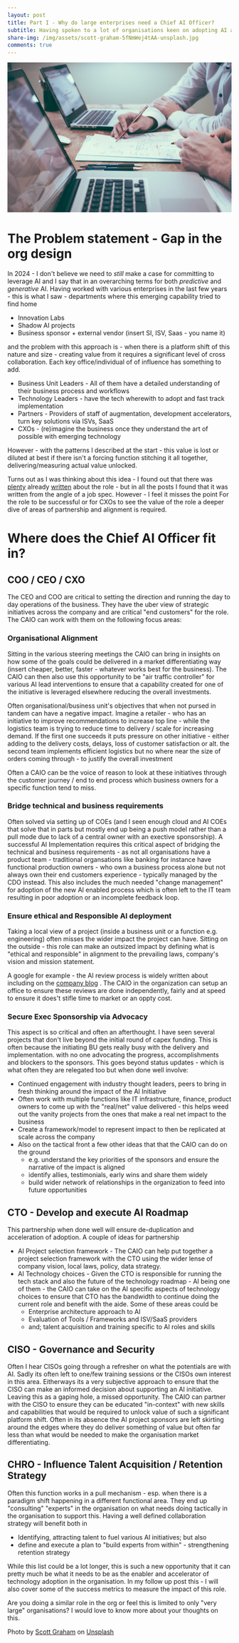 ```yaml
---
layout: post
title: Part I - Why do large enterprises need a Chief AI Officer?
subtitle: Having spoken to a lot of organisations keen on adopting AI at scale - the pattern for systems eventually breaking down is consistent. In this post I make a case for a role of a Chief AI Officer and also talk about how they can be most effective.
share-img: /img/assets/scott-graham-5fNmWej4tAA-unsplash.jpg
comments: true
---
```


![Why do large enterprises need a Chief AI Officer](/img/assets/scott-graham-5fNmWej4tAA-unsplash.jpg)


# The Problem statement - Gap in the org design
In 2024 - I don't believe we need to *still* make a case for committing to leverage AI and I say that in an overarching terms for both *predictive* and *generative* AI. Having worked with various enterprises in the last few years - this is what I saw - departments where this emerging capability tried to find home

* Innovation Labs
* Shadow AI projects
* Business sponsor + external vendor (insert SI, ISV, Saas - you name it)

and the problem with this approach is - when there is a platform shift of this nature and size - creating value from it requires a significant level of cross collaboration. Each key office/individual of of influence has something to add.

- Business Unit Leaders - All of them have a detailed understanding of their business process and workflows
- Technology Leaders - have the tech wherewith to adopt and fast track implementation
- Partners - Providers of staff of augmentation, development accelerators, turn key solutions via ISVs, SaaS 
- CXOs - (re)imagine the business once they understand the art of possible with emerging technology

However - with the patterns I described at the start - this value is lost or diluted at best if there isn't a forcing function stitching it all together, delivering/measuring actual value unlocked.

Turns out as I was thinking about this idea - I found out that there was [plenty](https://www.forbes.com/sites/bernardmarr/2023/08/18/why-every-company-needs-a-chief-ai-officer/?sh=735b5cef3909) already [written](https://www.forbes.com/sites/joemckendrick/2023/10/09/the-case-for-chief-ai-officer-a-role-whose-time-has-come/?sh=6d9b50702830) about the role - but in all the posts I found that it was written from the angle of a job spec.  However - I feel it misses the point For the role to be successful or for CXOs to see the value of the role a deeper dive of areas of partnership and alignment is required.


# Where does the Chief AI Officer fit in?
## COO / CEO / CXO
The CEO and COO are critical to setting the direction and running the day to day operations of the business. They have the uber view of strategic initiatives across the company and are critical "end customers" for the role.  The CAIO can work with them on the following focus areas: 

### Organisational Alignment
Sitting in the various steering meetings the CAIO can bring in insights on how some of the goals could be delivered in a market differentiating way (insert cheaper, better, faster - whatever works best for the business). The CAIO can then also use this opportunity to be "air traffic controller" for various AI lead interventions to ensure that a capability created for one of the initiative is leveraged elsewhere reducing the overall investments. 

Often organisational/business unit's objectives that when not pursed in tandem can have a negative impact. Imagine a retailer - who has an initiative to improve recommendations to increase top line  - while the logistics team is trying to reduce time to delivery / scale for increasing demand. If the first one succeeds it puts pressure on other initiative - either adding to the delivery costs, delays, loss of customer satisfaction or alt. the second team implements efficient logistics but no where near the size of orders coming through - to justify the overall investment

Often a CAIO can be the voice of reason to look at these initiatives through the customer journey / end to end process  which business owners for a specific function tend to miss. 

### Bridge technical and business requirements
Often solved via setting up of COEs  (and I seen enough cloud and AI COEs that solve that in parts but mostly end up being a push model rather than a pull mode due to lack of a central owner with an exective sponsorship). A successful AI Implementation requires this critical aspect of bridging the technical and business requirements - as not all organisations have a product team - traditional organsations like banking for instance have functional production owners - who own a business process alone but not always own their end customers experience - typically managed by the CDO instead. This also includes the much needed "change management" for adoption of the new AI enabled process which is often left to the IT team resulting in poor adoption or an incomplete feedback loop. 

### Ensure ethical and Responsible AI deployment
Taking a local view of a project (inside a business unit or a function e.g. engineering) often misses the wider impact the project can have. Sitting on the outside - this role can make an outsized impact by defining what is "ethical and responsible" in alignment to the prevailing laws, company's vision and mission statement. 

A google for example - the AI review process is widely written about including on the [company blog](https://ai.google/responsibility/ai-governance-operations/#:~:text=Any%20team%20can%20request%20AI,product%20ideas%2C%20and%20other%20projects.&text=Reviewers%20analyze%20the%20scale%20and,technology's%20potential%20benefits%20and%20harms.) . The CAIO in the organization can setup an office to ensure these reviews are done independently, fairly and at speed to ensure it does't stifle time to market or an oppty cost.  

### Secure Exec Sponsorship via Advocacy 
This aspect is so critical and often an afterthought. I have seen several projects that don't live beyond the initial round of capex funding. This is often because the initiating BU gets really busy with the delivery and implementation. with no one advocating the progress, accomplishments and blockers to the sponsors. 
This goes beyond status updates - which is what often they are relegated too but when done well involve:
- Continued engagement with industry thought leaders, peers to bring in fresh thinking around the impact of the AI Initiative
- Often work with multiple functions like IT infrastructure, finance, product owners to come up with the "real/net"  value delivered - this helps weed out the vanity projects from the ones that make a real net impact to the business
- Create a framework/model to represent impact to then be replicated at scale across the company
- Also on the tactical front a few other ideas that that the CAIO can do on the ground
	- e.g. understand the key priorities of the sponsors and ensure the narrative of the impact is aligned
	- identify allies, testimonials, early wins and share them widely
	- build wider network of relationships in the organization to feed into future opportunities

## CTO - Develop and execute AI Roadmap
This partnership when done well will ensure de-duplication and acceleration of adoption. A couple of ideas for partnership 
- AI Project selection framework  - The CAIO can help put together a project selection framework with the CTO using the wider lense of company vision, local laws, policy, data strategy. 
- AI Technology choices - Given the CTO is responsible for running the tech stack and also the future of the technology roadmap - AI being one of them - the CAIO can take on the AI specific aspects of technology choices to ensure that CTO has the bandwidth to continue doing the current role and benefit with the aide. Some of these areas could be
  - Enterprise architecture approach to AI
  - Evaluation of Tools / Frameworks and ISV/SaaS providers
  - and; talent acquisition and training specific to AI roles and skills

## CISO - Governance and Security
Often I hear CISOs going through a refresher on what the potentials are with AI. Sadly its often left to one/few training sessions or the CISOs own interest in this area. Eitherways its a very subjective approach to ensure that the CISO can make an informed decision about supporting an AI initiative. Leaving this as a gaping hole, a missed opportunity. 
The CAIO can partner with the CISO to ensure they can be educated "in-context" with new skills and capabilities that would be required to unlock value of such a significant platform shift. Often in its absence the AI project sponsors are left skirting around the edges where they do deliver something of value but often far less than what would be needed to make the organisation market differentiating.

## CHRO - Influence Talent Acquisition / Retention Strategy
Often this function works in a pull mechanism - esp. when there is a paradigm shift happening in a different functional area. They end up "consulting" "experts" in the organisation on what needs doing tactically in the organisation to support this. Having a well defined collaboration strategy will benefit both in
- Identifying, attracting talent to fuel  various AI initiatives; but also 
- define and execute a plan to "build experts from within" - strengthening retention strategy

While this list could be a lot longer, this is such a new opportunity that it can pretty much be what it needs to be as the enabler and accelerator of technology adoption in the organisation. 
In my follow up post this - I will also cover some of the success metrics to measure the impact of this role. 

Are you doing a similar role in the org or feel this is limited to only "very large" organisations? I would love to know more about your thoughts on this.

Photo by <a href="https://unsplash.com/@homajob?utm_content=creditCopyText&utm_medium=referral&utm_source=unsplash">Scott Graham</a> on <a href="https://unsplash.com/photos/person-holding-pencil-near-laptop-computer-5fNmWej4tAA?utm_content=creditCopyText&utm_medium=referral&utm_source=unsplash">Unsplash</a>
  